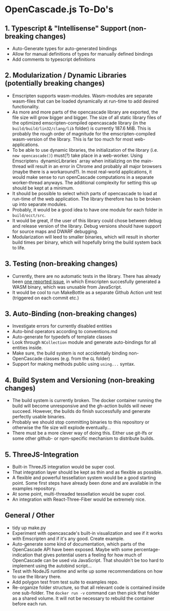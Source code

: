 # OpenCascade.js To-Do's

## 1. Typescript & "Intellisense" Support (non-breaking changes)

* Auto-Generate types for auto-generated bindings
* Allow for manual definitions of types for manually defined bindings
* Add comments to typescript definitions

## 2. Modularization / Dynamic Libraries (potentially breaking changes)

* Emscripten supports wasm-modules. Wasm-modules are separate wasm-files that can be loaded dynamically at run-time to add desired functionality.
* As more and more parts of the opencascade library are exported, the file size will grow bigger and bigger. The size of all static library files of the optimized emscripten-compiled opencascade library (in the `build/build/lin32/clang/lib` folder) is currently 187.6 MiB. This is probably the rough order of magnitude for the emscripten-compiled wasm-version of the library. This is far too much for most web-applications.
* To be able to use dynamic libraries, the initialization of the library (i.e. `new opencascade()`) must(?) take place in a web-worker. Using Emscripten`s `dynamicLibraries` array when initializing on the main-thread will result in an error in Chrome and probably all major browsers (maybe there is a workaround?). In most real-world applications, it would make sense to run openCascade computations in a separate worker-thread anyways. The additional complexity for setting this up should be kept at a minimum.
* It should be possible to select which parts of opencascade to load at run-time of the web application. The library therefore has to be broken up into separate modules.
* Probably, it would be a good idea to have one module for each folder in `build/occt/src`.
* It would be great, if the user of this library could chose between debug and release version of the library. Debug versions should have support for source maps and DWARF debugging.
* Modularization will leed to smaller binaries, which will result in shorter build times per binary, which will hopefully bring the build system back to life.

## 3. Testing (non-breaking changes)

* Currently, there are no automatic tests in the library. There has already been [one reported issue](https://github.com/donalffons/opencascade.js/issues/11), in which Emscripten succesfully generated a WASM binary, which was unusable from JavaScript.
* It would be cool to run MakeBottle as a separate Github Action unit test (triggered on each commit etc.)

## 3. Auto-Binding (non-breaking changes)

* Investigate errors for currently disabled entities
* Auto-bind operators according to conventions.md
* Auto-generate for typedefs of template classes
* Look through `NCollection` module and generate auto-bindings for all entities inside.
* Make sure, the build system is not accidentally binding non-OpenCascade classes (e.g. from the `GL` folder)
* Support for making methods public using `using...` syntax.

## 4. Build System and Versioning (non-breaking changes)

* The build system is currently broken. The docker container running the build will become unresponsive and the gh-action builds will never succeed. However, the builds do finish successfully and generate perfectly usable binaries.
* Probably we should stop committing binaries to this repository or otherwise the file size will explode eventually...
* There must be a more clever way of doing this. Either use git-lfs or some other github- or npm-specific mechanism to distribute builds.

## 5. ThreeJS-Integration

* Built-in ThreeJS integration would be super cool.
* That integration layer should be kept as thin and as flexible as possible.
* A flexible and powerful tessellation system would be a good starting point. Some first steps have already been done and are available in the examples repository.
* At some point, multi-threaded tessellation would be super cool.
* An integration with React-Three-Fiber would be extremely nice.

## General / Other

* tidy up make.py
* Experiment with opencascade's built-in visualization and see if it works with Emscripten and if it's any good. Create example.
* Auto-generate some kind of documentation, which parts of the OpenCascade API have been exposed. Maybe with some percentage-indication that gives potential users a feeling for how much of OpenCascade can be used via JavaScript. That shouldn't be too hard to implement using the autobind script...
* Test with NodeJS runtime and write up some recommendations on how to use the library there.
* Add polygon test from test suite to examples repo.
* Re-organize folder structure, so that all relevant code is contained inside one sub-folder. The `docker run -v` command can then pick that folder as a shared volume. It will not be necessary to rebuild the container before each run.